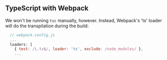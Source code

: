 ## TypeScript with Webpack

We won't be running `tsc` manually, however. Instead, Webpack's 'ts' loader will do the transpilation during the build:

```javascript
  // webpack.config.js
  ...
  loaders: [
    { test: /\.ts$/, loader: 'ts', exclude: /node_modules/ },
    ...
```
